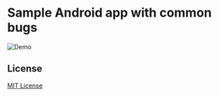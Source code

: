 # Sample Android app with common bugs

<img src="art/bugcatching.gif" alt="Demo"/>

## License

[MIT License](/LICENSE)
